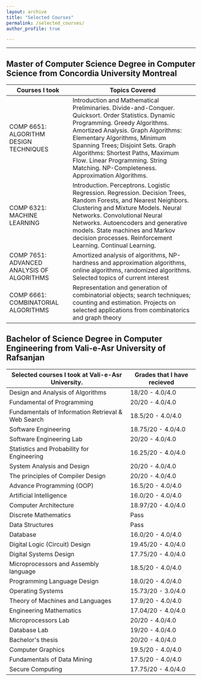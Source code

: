 ```yaml
---
layout: archive
title: "Selected Courses"
permalink: /selected_courses/
author_profile: true

---
```



--- 

## Master of Computer Science Degree in Computer Science from Concordia University Montreal

| Courses I took  | Topics Covered             |
|----------------------------------------------------|--------------------|
|  COMP 6651: ALGORITHM DESIGN TECHNIQUES                        | Introduction and Mathematical Preliminaries. Divide-and-Conquer. Quicksort. Order Statistics. Dynamic Programming. Greedy Algorithms. Amortized Analysis. Graph Algorithms: Elementary Algorithms, Minimum Spanning Trees; Disjoint Sets. Graph Algorithms: Shortest Paths, Maximum Flow. Linear Programming. String Matching. NP-Completeness. Approximation Algorithms.       |
| COMP 6321: MACHINE LEARNING                                   | Introduction. Perceptrons. Logistic Regression. Regression. Decision Trees, Random Forests, and Nearest Neighbors. Clustering and Mixture Models. Neural Networks. Convolutional Neural Networks. Autoencoders and generative models. State machines and Markov decision processes. Reinforcement Learning. Continual Learning.   |
| COMP 7651: ADVANCED ANALYSIS OF ALGORITHMS                   | Amortized analysis of algorithms, NP-hardness and approximation algorithms, online algorithms, randomized algorithms. Selected topics of current interest  |
| COMP 6661: COMBINATORIAL ALGORITHMS                           | Representation and generation of combinatorial objects; search techniques; counting and estimation. Projects on selected applications from combinatorics and graph theory |


## Bachelor of Science Degree in Computer Engineering from Vali-e-Asr University of Rafsanjan

| Selected courses I took at Vali-e-Asr University.  | Grades that I have recieved            |
|----------------------------------------------------|--------------------|
| Design and Analysis of Algorithms                  | 18/20 - 4.0/4.0    |
| Fundamental of Programming                         | 20/20 - 4.0/4.0    |
| Fundamentals of Information Retrieval & Web Search | 18.5/20 - 4.0/4.0  |
| Software Engineering                               | 18.75/20 - 4.0/4.0 |
| Software Engineering Lab                           | 20/20 - 4.0/4.0    |
| Statistics and Probability for Engineering         | 16.25/20 - 4.0/4.0 |
| System Analysis and Design                         | 20/20 - 4.0/4.0    |
| The principles of Compiler Design                  | 20/20 - 4.0/4.0    |
| Advance Programming (OOP)                          | 16.5/20 - 4.0/4.0  |
| Artificial Intelligence                            | 16.0/20 - 4.0/4.0  |
| Computer Architecture                              | 18.97/20 - 4.0/4.0 |
| Discrete Mathematics                            | Pass  |
| Data Structures                              | Pass |
| Database                                           | 16.0/20 - 4.0/4.0  |
| Digital Logic (Circuit) Design                     | 19.45/20 - 4.0/4.0 |
| Digital Systems Design                             | 17.75/20 - 4.0/4.0 |
| Microprocessors and Assembly language              | 18.5/20 - 4.0/4.0  |
| Programming Language Design                        | 18.0/20 - 4.0/4.0  |
| Operating Systems                                  | 15.73/20 - 3.0/4.0 |
| Theory of Machines and Languages                   | 17.9/20 - 4.0/4.0  |
| Engineering Mathematics                            | 17.04/20 - 4.0/4.0 |
| Microprocessors Lab                                | 20/20 - 4.0/4.0    |
| Database Lab                                       | 19/20 - 4.0/4.0    |
| Bachelor's thesis                                  | 20/20 - 4.0/4.0    |
| Computer Graphics                                  | 19.5/20 - 4.0/4.0  |
| Fundamentals of Data Mining                        | 17.5/20 - 4.0/4.0  |
| Secure Computing                                   | 17.75/20 - 4.0/4.0 |


